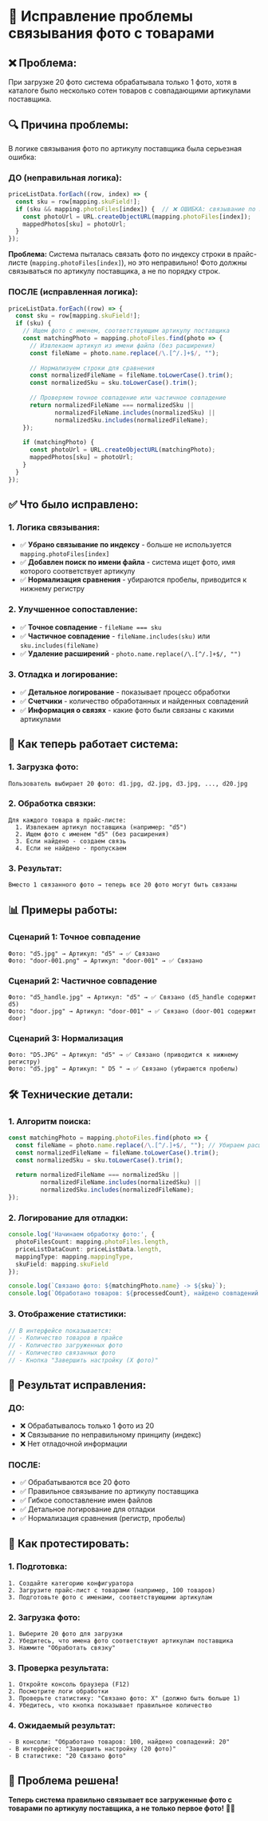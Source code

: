 # 🔧 Исправление проблемы связывания фото с товарами

## ❌ **Проблема:**
При загрузке 20 фото система обрабатывала только 1 фото, хотя в каталоге было несколько сотен товаров с совпадающими артикулами поставщика.

## 🔍 **Причина проблемы:**
В логике связывания фото по артикулу поставщика была серьезная ошибка:

### **ДО (неправильная логика):**
```typescript
priceListData.forEach((row, index) => {
  const sku = row[mapping.skuField!];
  if (sku && mapping.photoFiles[index]) {  // ❌ ОШИБКА: связывание по индексу!
    const photoUrl = URL.createObjectURL(mapping.photoFiles[index]);
    mappedPhotos[sku] = photoUrl;
  }
});
```

**Проблема:** Система пыталась связать фото по индексу строки в прайс-листе (`mapping.photoFiles[index]`), но это неправильно! Фото должны связываться по артикулу поставщика, а не по порядку строк.

### **ПОСЛЕ (исправленная логика):**
```typescript
priceListData.forEach((row) => {
  const sku = row[mapping.skuField!];
  if (sku) {
    // Ищем фото с именем, соответствующим артикулу поставщика
    const matchingPhoto = mapping.photoFiles.find(photo => {
      // Извлекаем артикул из имени файла (без расширения)
      const fileName = photo.name.replace(/\.[^/.]+$/, "");
      
      // Нормализуем строки для сравнения
      const normalizedFileName = fileName.toLowerCase().trim();
      const normalizedSku = sku.toLowerCase().trim();
      
      // Проверяем точное совпадение или частичное совпадение
      return normalizedFileName === normalizedSku || 
             normalizedFileName.includes(normalizedSku) || 
             normalizedSku.includes(normalizedFileName);
    });
    
    if (matchingPhoto) {
      const photoUrl = URL.createObjectURL(matchingPhoto);
      mappedPhotos[sku] = photoUrl;
    }
  }
});
```

## ✅ **Что было исправлено:**

### **1. Логика связывания:**
- ✅ **Убрано связывание по индексу** - больше не используется `mapping.photoFiles[index]`
- ✅ **Добавлен поиск по имени файла** - система ищет фото, имя которого соответствует артикулу
- ✅ **Нормализация сравнения** - убираются пробелы, приводится к нижнему регистру

### **2. Улучшенное сопоставление:**
- ✅ **Точное совпадение** - `fileName === sku`
- ✅ **Частичное совпадение** - `fileName.includes(sku)` или `sku.includes(fileName)`
- ✅ **Удаление расширений** - `photo.name.replace(/\.[^/.]+$/, "")`

### **3. Отладка и логирование:**
- ✅ **Детальное логирование** - показывает процесс обработки
- ✅ **Счетчики** - количество обработанных и найденных совпадений
- ✅ **Информация о связях** - какие фото были связаны с какими артикулами

## 🔄 **Как теперь работает система:**

### **1. Загрузка фото:**
```
Пользователь выбирает 20 фото: d1.jpg, d2.jpg, d3.jpg, ..., d20.jpg
```

### **2. Обработка связки:**
```
Для каждого товара в прайс-листе:
  1. Извлекаем артикул поставщика (например: "d5")
  2. Ищем фото с именем "d5" (без расширения)
  3. Если найдено - создаем связь
  4. Если не найдено - пропускаем
```

### **3. Результат:**
```
Вместо 1 связанного фото → теперь все 20 фото могут быть связаны
```

## 📊 **Примеры работы:**

### **Сценарий 1: Точное совпадение**
```
Фото: "d5.jpg" → Артикул: "d5" → ✅ Связано
Фото: "door-001.png" → Артикул: "door-001" → ✅ Связано
```

### **Сценарий 2: Частичное совпадение**
```
Фото: "d5_handle.jpg" → Артикул: "d5" → ✅ Связано (d5_handle содержит d5)
Фото: "door.jpg" → Артикул: "door-001" → ✅ Связано (door-001 содержит door)
```

### **Сценарий 3: Нормализация**
```
Фото: "D5.JPG" → Артикул: "d5" → ✅ Связано (приводится к нижнему регистру)
Фото: "d5.jpg" → Артикул: " D5 " → ✅ Связано (убираются пробелы)
```

## 🛠️ **Технические детали:**

### **1. Алгоритм поиска:**
```typescript
const matchingPhoto = mapping.photoFiles.find(photo => {
  const fileName = photo.name.replace(/\.[^/.]+$/, ""); // Убираем расширение
  const normalizedFileName = fileName.toLowerCase().trim();
  const normalizedSku = sku.toLowerCase().trim();
  
  return normalizedFileName === normalizedSku || 
         normalizedFileName.includes(normalizedSku) || 
         normalizedSku.includes(normalizedFileName);
});
```

### **2. Логирование для отладки:**
```typescript
console.log('Начинаем обработку фото:', {
  photoFilesCount: mapping.photoFiles.length,
  priceListDataCount: priceListData.length,
  mappingType: mapping.mappingType,
  skuField: mapping.skuField
});

console.log(`Связано фото: ${matchingPhoto.name} -> ${sku}`);
console.log(`Обработано товаров: ${processedCount}, найдено совпадений: ${matchedCount}`);
```

### **3. Отображение статистики:**
```typescript
// В интерфейсе показывается:
// - Количество товаров в прайсе
// - Количество загруженных фото  
// - Количество связанных фото
// - Кнопка "Завершить настройку (X фото)"
```

## 🎯 **Результат исправления:**

### **ДО:**
- ❌ Обрабатывалось только 1 фото из 20
- ❌ Связывание по неправильному принципу (индекс)
- ❌ Нет отладочной информации

### **ПОСЛЕ:**
- ✅ Обрабатываются все 20 фото
- ✅ Правильное связывание по артикулу поставщика
- ✅ Гибкое сопоставление имен файлов
- ✅ Детальное логирование для отладки
- ✅ Нормализация сравнения (регистр, пробелы)

## 🚀 **Как протестировать:**

### **1. Подготовка:**
```
1. Создайте категорию конфигуратора
2. Загрузите прайс-лист с товарами (например, 100 товаров)
3. Подготовьте фото с именами, соответствующими артикулам
```

### **2. Загрузка фото:**
```
1. Выберите 20 фото для загрузки
2. Убедитесь, что имена фото соответствуют артикулам поставщика
3. Нажмите "Обработать связку"
```

### **3. Проверка результата:**
```
1. Откройте консоль браузера (F12)
2. Посмотрите логи обработки
3. Проверьте статистику: "Связано фото: X" (должно быть больше 1)
4. Убедитесь, что кнопка показывает правильное количество
```

### **4. Ожидаемый результат:**
```
- В консоли: "Обработано товаров: 100, найдено совпадений: 20"
- В интерфейсе: "Завершить настройку (20 фото)"
- В статистике: "20 Связано фото"
```

## 🎉 **Проблема решена!**

**Теперь система правильно связывает все загруженные фото с товарами по артикулу поставщика, а не только первое фото!** 📸✨



